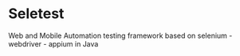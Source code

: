 Seletest
========

Web and Mobile Automation testing framework based on selenium - webdriver - appium in Java
